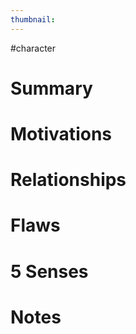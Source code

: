 ```yaml
---
thumbnail: 
---
```


#character 
# Summary
# Motivations
# Relationships
# Flaws
# 5 Senses
# Notes
